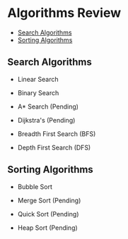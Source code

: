 # Algorithms Review
*  [Search Algorithms](#search-algorithms)
*  [Sorting Algorithms](#sorting-algorithms)

## Search Algorithms
* Linear Search
* Binary Search

* A* Search (Pending)
* Dijkstra's (Pending)
* Breadth First Search (BFS)
* Depth First Search (DFS)

## Sorting Algorithms
* Bubble Sort

* Merge Sort (Pending)
* Quick Sort (Pending)
* Heap Sort (Pending)